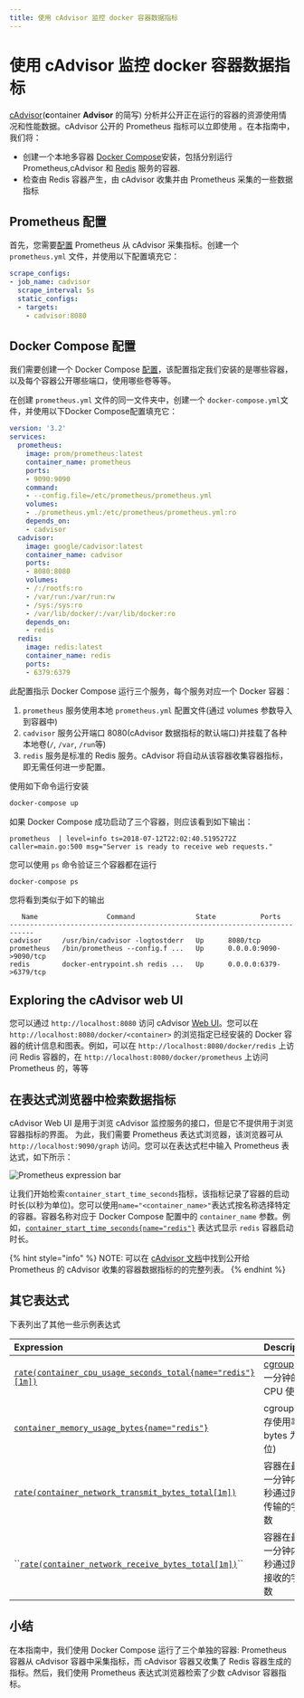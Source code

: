 ```yaml
---
title: 使用 cAdvisor 监控 docker 容器数据指标
---
```


# 使用 cAdvisor 监控 docker 容器数据指标

[cAdvisor](https://github.com/google/cadvisor)\(**c**ontainer **Advisor** 的简写\) 分析并公开正在运行的容器的资源使用情况和性能数据。cAdvisor 公开的 Prometheus 指标可以立即使用 。在本指南中，我们将：

* 创建一个本地多容器 [Docker Compose](https://docs.docker.com/compose/)安装，包括分别运行 Prometheus,cAdvisor 和 [Redis](https://redis.io/) 服务的容器.
* 检查由 Redis 容器产生，由 cAdvisor 收集并由 Prometheus 采集的一些数据指标

## Prometheus 配置 <a id="prometheus-configuration"></a>

首先，您需要[配置](../prometheus/configuration/configuration.md) Prometheus 从 cAdvisor 采集指标。创建一个 `prometheus.yml` 文件，并使用以下配置填充它：

```yaml
scrape_configs:
- job_name: cadvisor
  scrape_interval: 5s
  static_configs:
  - targets:
    - cadvisor:8080
```

## Docker Compose 配置 <a id="docker-compose-configuration"></a>

我们需要创建一个 Docker Compose [配置](https://docs.docker.com/compose/compose-file/)，该配置指定我们安装的是哪些容器，以及每个容器公开哪些端口，使用哪些卷等等。

在创建 `prometheus.yml` 文件的同一文件夹中，创建一个 `docker-compose.yml`文件，并使用以下Docker Compose配置填充它：

```yaml
version: '3.2'
services:
  prometheus:
    image: prom/prometheus:latest
    container_name: prometheus
    ports:
    - 9090:9090
    command:
    - --config.file=/etc/prometheus/prometheus.yml
    volumes:
    - ./prometheus.yml:/etc/prometheus/prometheus.yml:ro
    depends_on:
    - cadvisor
  cadvisor:
    image: google/cadvisor:latest
    container_name: cadvisor
    ports:
    - 8080:8080
    volumes:
    - /:/rootfs:ro
    - /var/run:/var/run:rw
    - /sys:/sys:ro
    - /var/lib/docker/:/var/lib/docker:ro
    depends_on:
    - redis
  redis:
    image: redis:latest
    container_name: redis
    ports:
    - 6379:6379
```

此配置指示 Docker Compose 运行三个服务，每个服务对应一个 Docker 容器：

1. `prometheus` 服务使用本地 `prometheus.yml` 配置文件\(通过 volumes 参数导入到容器中\)
2. `cadvisor` 服务公开端口 8080\(cAdvisor 数据指标的默认端口\)并挂载了各种本地卷\(`/`, `/var`, `/run`等\)
3. `redis` 服务是标准的 Redis 服务。cAdvisor 将自动从该容器收集容器指标，即无需任何进一步配置。

使用如下命令运行安装

```bash
docker-compose up
```

如果 Docker Compose 成功启动了三个容器，则应该看到如下输出：

```text
prometheus  | level=info ts=2018-07-12T22:02:40.5195272Z caller=main.go:500 msg="Server is ready to receive web requests."
```

您可以使用 `ps` 命令验证三个容器都在运行

```bash
docker-compose ps
```

您将看到类似于如下的输出

```text
   Name                 Command               State           Ports
----------------------------------------------------------------------------
cadvisor     /usr/bin/cadvisor -logtostderr   Up      8080/tcp
prometheus   /bin/prometheus --config.f ...   Up      0.0.0.0:9090->9090/tcp
redis        docker-entrypoint.sh redis ...   Up      0.0.0.0:6379->6379/tcp
```

## Exploring the cAdvisor web UI

您可以通过 `http://localhost:8080` 访问 cAdvisor [Web UI](https://github.com/google/cadvisor/blob/master/docs/web.md)。您可以在 `http://localhost:8080/docker/<container>` 的浏览指定已经安装的 Docker 容器的统计信息和图表。例如，可以在 `http://localhost:8080/docker/redis` 上访问 Redis 容器的，在 `http://localhost:8080/docker/prometheus` 上访问 Prometheus 的，等等

## 在表达式浏览器中检索数据指标 <a id="exploring-metrics-in-the-expression-browser"></a>

cAdvisor Web UI 是用于浏览 cAdvisor 监控服务的接口，但是它不提供用于浏览容器指标的界面。 为此，我们需要 Prometheus 表达式浏览器，该浏览器可从 `http://localhost:9090/graph` 访问。您可以在表达式栏中输入 Prometheus 表达式，如下所示：

![Prometheus expression bar](https://prometheus.io/assets/prometheus-expression-bar.png)

让我们开始检索`container_start_time_seconds`指标，该指标记录了容器的启动时长\(以秒为单位\)。您可以使用`name="<container_name>"`表达式按名称选择特定的容器。容器名称对应于 Docker Compose 配置中的 `container_name` 参数。例如，[`container_start_time_seconds{name="redis"}`](http://localhost:9090/graph?g0.range_input=1h&g0.expr=container_start_time_seconds%7Bname%3D%22redis%22%7D&g0.tab=1) 表达式显示 `redis` 容器启动时长。

{% hint style="info" %}
NOTE: 可以在 [cAdvisor 文档](https://github.com/google/cadvisor/blob/master/docs/storage/prometheus.md)中找到公开给 Prometheus 的 cAdvisor 收集的容器数据指标的的完整列表。
{% endhint %}

## 其它表达式 <a id="other-expressions"></a>

下表列出了其他一些示例表达式

| Expression | Description | For |
| :--- | :--- | :--- |
| [`rate(container_cpu_usage_seconds_total{name="redis"}[1m])`](http://localhost:9090/graph?g0.range_input=1h&g0.expr=rate%28container_cpu_usage_seconds_total%7Bname%3D%22redis%22%7D%5B1m%5D%29&g0.tab=1) | [cgroup](https://en.wikipedia.org/wiki/Cgroups) 最近一分钟的 CPU 使用率 | `redis` 容器 |
| [`container_memory_usage_bytes{name="redis"}`](http://localhost:9090/graph?g0.range_input=1h&g0.expr=container_memory_usage_bytes%7Bname%3D%22redis%22%7D&g0.tab=1) | cgroup 的内存使用率\(以 bytes 为单位\) | `redis` 容器 |
| [`rate(container_network_transmit_bytes_total[1m])`](http://localhost:9090/graph?g0.range_input=1h&g0.expr=rate%28container_network_transmit_bytes_total%5B1m%5D%29&g0.tab=1) | 容器在最近一分钟内每秒通过网络传输的字节数 | 所有容器 |
| \`\`[`rate(container_network_receive_bytes_total[1m])`](http://localhost:9090/graph?g0.range_input=1h&g0.expr=rate%28container_network_receive_bytes_total%5B1m%5D%29&g0.tab=1)\`\` | 容器在最近一分钟内每秒通过网络接收的字节数 | 所有容器 |

## 小结 <a id="summary"></a>

在本指南中，我们使用 Docker Compose 运行了三个单独的容器: Prometheus 容器从 cAdvisor 容器中采集指标，而 cAdvisor 容器又收集了 Redis 容器生成的指标。然后，我们使用 Prometheus 表达式浏览器检索了少数 cAdvisor 容器指标。

